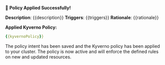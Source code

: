 🚀 **Policy Applied Successfully!**

**Description**: {{description}}
**Triggers**: {{triggers}}
**Rationale**: {{rationale}}

**Applied Kyverno Policy:**
```yaml
{{kyvernoPolicy}}
```

The policy intent has been saved and the Kyverno policy has been applied to your cluster. The policy is now active and will enforce the defined rules on new and updated resources.